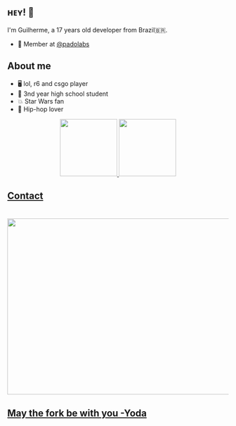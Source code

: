 ## ʜᴇʏ! 👋
I'm Guilherme, a 17 years old developer from Brazil🇧🇷.

- 👥 Member at [@padolabs](https://github.com/padolabs)

## About me
- 🖥 lol, r6 and csgo player
- 📕 3nd year high school student
- 💥 Star Wars fan
- 💽 Hip-hop lover

<!--## Stats 
![gDorigon](https://github-readme-stats.vercel.app/api?username=gdorigon&show_icons=true&theme=tokyonight) -->

<div align="center">
  <a href="https://github.com/gDorigon">
  <img height="130px" weight="110px" src="https://github-readme-stats.vercel.app/api?username=gdorigon&show_icons=true&theme=tokyonight&include_all_commits=true&count_private=true"/>
   <img height="130px" weight="90px" src="https://github-readme-stats.vercel.app/api/top-langs/?username=gdorigon&layout=compact&langs_count=7&theme=tokyonight"/>
</div>

## Contact
<!--
[![twitter](https://img.shields.io/badge/Twitter-1DA1F2?style=for-the-badge&logo=twitter&logoColor=white)](https://twitter.com/dorigongg)
[![linkedin](https://img.shields.io/badge/LinkedIn-0077B5?style=for-the-badge&logo=linkedin&logoColor=white)](https://br.linkedin.com/in/guilherme-dorigon-219423203)
[![steam](https://img.shields.io/badge/Steam-000000?style=for-the-badge&logo=steam&logoColor=white)](https://steamcommunity.com/id/dorigongg/)
--> 


##

<h1 align="center">
  <img src="https://i.imgur.com/K7N15XS.gif" width="900" height="400" />
  <h2> May the fork be with you -Yoda </h2> 
</h1>



<!--   links utilizados 
https://dev.to/envoy_/150-badges-for-github-pnk
https://github.com/alexandresanlim/Badges4-README.md-Profile#-games-
https://github.com/abhisheknaiidu/awesome-github-profile-readme#dynamic-realtime-
https://github.com/techytushar/techytushar

Olhar dps: 
https://i.imgur.com/l1kAqDN.gif

-->
